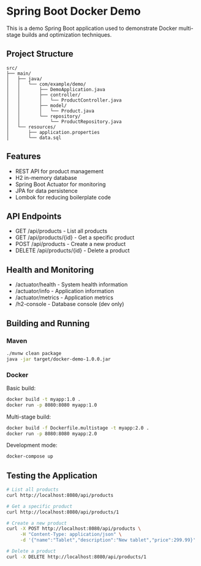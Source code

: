 # Spring Boot Docker Demo

This is a demo Spring Boot application used to demonstrate Docker multi-stage builds and optimization techniques.

## Project Structure

```
src/
├── main/
│   ├── java/
│   │   └── com/example/demo/
│   │       ├── DemoApplication.java
│   │       ├── controller/
│   │       │   └── ProductController.java
│   │       ├── model/
│   │       │   └── Product.java
│   │       └── repository/
│   │           └── ProductRepository.java
│   └── resources/
│       ├── application.properties
│       └── data.sql
```

## Features

- REST API for product management
- H2 in-memory database
- Spring Boot Actuator for monitoring
- JPA for data persistence
- Lombok for reducing boilerplate code

## API Endpoints

- GET /api/products - List all products
- GET /api/products/{id} - Get a specific product
- POST /api/products - Create a new product
- DELETE /api/products/{id} - Delete a product

## Health and Monitoring

- /actuator/health - System health information
- /actuator/info - Application information
- /actuator/metrics - Application metrics
- /h2-console - Database console (dev only)

## Building and Running

### Maven

```bash
./mvnw clean package
java -jar target/docker-demo-1.0.0.jar
```

### Docker

Basic build:
```bash
docker build -t myapp:1.0 .
docker run -p 8080:8080 myapp:1.0
```

Multi-stage build:
```bash
docker build -f Dockerfile.multistage -t myapp:2.0 .
docker run -p 8080:8080 myapp:2.0
```

Development mode:
```bash
docker-compose up
```

## Testing the Application

```bash
# List all products
curl http://localhost:8080/api/products

# Get a specific product
curl http://localhost:8080/api/products/1

# Create a new product
curl -X POST http://localhost:8080/api/products \
     -H "Content-Type: application/json" \
     -d '{"name":"Tablet","description":"New tablet","price":299.99}'

# Delete a product
curl -X DELETE http://localhost:8080/api/products/1
``` 